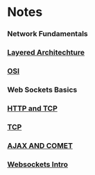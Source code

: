 # Notes

### Network Fundamentals

### [Layered Architechture](./network/layered-architechture.md)

### [OSI](./network/osi.md)

### Web Sockets Basics

### [HTTP and TCP](websockets/http-tcp.md)

### [TCP](websockets/tcp.md)

### [AJAX AND COMET](websockets/ajax-comet.md)

### [Websockets Intro](websockets/websocket-intro.md)



